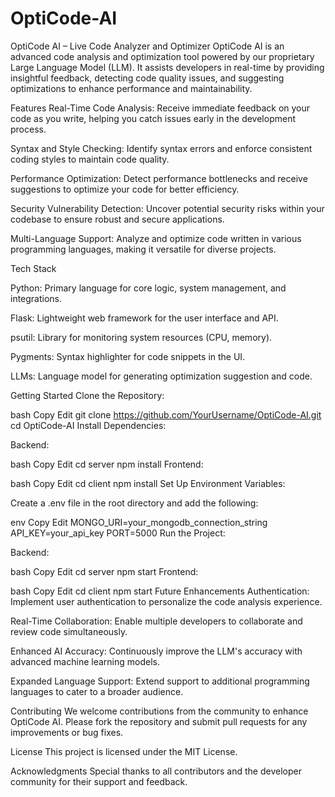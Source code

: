 # OptiCode-AI
OptiCode AI – Live Code Analyzer and Optimizer
OptiCode AI is an advanced code analysis and optimization tool powered by our proprietary Large Language Model (LLM). It assists developers in real-time by providing insightful feedback, detecting code quality issues, and suggesting optimizations to enhance performance and maintainability.​

Features
Real-Time Code Analysis: Receive immediate feedback on your code as you write, helping you catch issues early in the development process.​

Syntax and Style Checking: Identify syntax errors and enforce consistent coding styles to maintain code quality.​

Performance Optimization: Detect performance bottlenecks and receive suggestions to optimize your code for better efficiency.​

Security Vulnerability Detection: Uncover potential security risks within your codebase to ensure robust and secure applications.​

Multi-Language Support: Analyze and optimize code written in various programming languages, making it versatile for diverse projects.​

Tech Stack

Python: Primary language for core logic, system management, and integrations.

Flask: Lightweight web framework for the user interface and API.

psutil: Library for monitoring system resources (CPU, memory).

Pygments: Syntax highlighter for code snippets in the UI.

LLMs: Language model for generating optimization suggestion and code.

Getting Started
Clone the Repository:

bash
Copy
Edit
git clone https://github.com/YourUsername/OptiCode-AI.git
cd OptiCode-AI
Install Dependencies:

Backend:

bash
Copy
Edit
cd server
npm install
Frontend:

bash
Copy
Edit
cd client
npm install
Set Up Environment Variables:

Create a .env file in the root directory and add the following:

env
Copy
Edit
MONGO_URI=your_mongodb_connection_string
API_KEY=your_api_key
PORT=5000
Run the Project:

Backend:

bash
Copy
Edit
cd server
npm start
Frontend:

bash
Copy
Edit
cd client
npm start
Future Enhancements
Authentication: Implement user authentication to personalize the code analysis experience.​

Real-Time Collaboration: Enable multiple developers to collaborate and review code simultaneously.​

Enhanced AI Accuracy: Continuously improve the LLM's accuracy with advanced machine learning models.​

Expanded Language Support: Extend support to additional programming languages to cater to a broader audience.​


Contributing
We welcome contributions from the community to enhance OptiCode AI. Please fork the repository and submit pull requests for any improvements or bug fixes.​


License
This project is licensed under the MIT License.​

Acknowledgments
Special thanks to all contributors and the developer community for their support and feedback.
